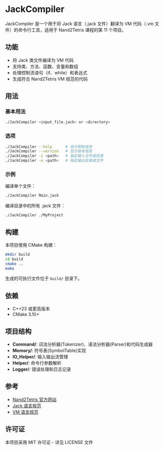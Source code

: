# JackCompiler

JackCompiler 是一个用于将 Jack 语言（.jack 文件）翻译为 VM 代码（.vm 文件）的命令行工具，适用于 Nand2Tetris 课程的第 11 个项目。

## 功能
- 将 Jack 类文件编译为 VM 代码
- 支持类、方法、函数、变量和数组
- 处理控制流语句（if、while）和表达式
- 生成符合 Nand2Tetris VM 规范的代码

## 用法

### 基本用法
```sh
./JackCompiler <input_file.jack> or <directory>
```

### 选项
```sh
./JackCompiler --help      # 显示帮助信息
./JackCompiler --version   # 显示版本信息
./JackCompiler -i <path>   # 指定输入文件或目录
./JackCompiler -o <path>   # 指定输出目录或文件
```

### 示例
编译单个文件：
```sh
./JackCompiler Main.jack
```

编译目录中的所有 .jack 文件：
```sh
./JackCompiler ./MyProject
```

## 构建

本项目使用 CMake 构建：
```sh
mkdir build
cd build
cmake ..
make
```

生成的可执行文件位于 `build/` 目录下。

## 依赖
- C++23 或更高版本
- CMake 3.10+

## 项目结构
- **Command/**: 词法分析器(Tokenizer)、语法分析器(Parser)和代码生成器
- **Memory/**: 符号表(SymbolTable)实现
- **IO_Helper/**: 输入输出流管理
- **Helper/**: 命令行参数解析
- **Logger/**: 错误处理和日志记录

## 参考
- [Nand2Tetris 官方网站](https://www.nand2tetris.org/)
- [Jack 语言规范](https://www.nand2tetris.org/project10)
- [VM 语言规范](https://www.nand2tetris.org/project07)

## 许可证
本项目采用 MIT 许可证 - 详见 LICENSE 文件